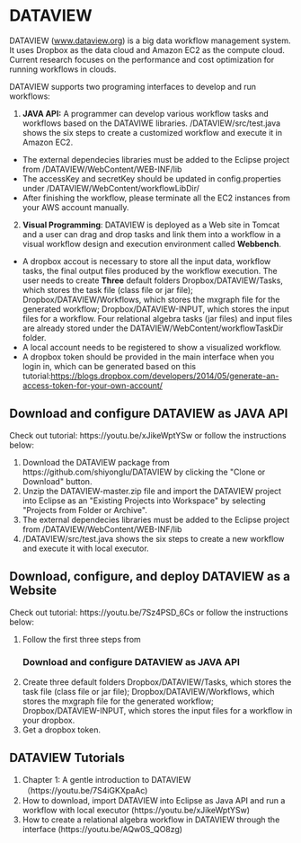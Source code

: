 # DATAVIEW
DATAVIEW (www.dataview.org) is a big data workflow management system. It uses Dropbox as the data cloud and Amazon EC2 as the compute cloud. Current research focuses on the performance and cost optimization for running workflows in clouds.



DATAVIEW supports two programing interfaces to develop and run workflows:

1. <b>JAVA API:</b> A programmer can develop various workflow tasks and workflows based on the DATAVIWE libraries. /DATAVIEW/src/test.java shows the six steps to create a customized workflow and execute it in Amazon EC2.
* The external dependecies libraries must be added to the Eclipse project from /DATAVIEW/WebContent/WEB-INF/lib
* The accessKey and secretKey should be updated in config.properties under /DATAVIEW/WebContent/workflowLibDir/
* After finishing the workflow, please terminate all the EC2 instances from your AWS account manually.

2. <b>Visual Programming</b>: DATAVIEW is deployed as a Web site in Tomcat and a user can drag and drop tasks and link them into a workflow in a visual workflow design and execution environment called <b>Webbench</b>. 

* A dropbox accout is necessary to store all the input data,  workflow tasks, the final output files produced by the workflow execution. The user needs to create <b>Three</b> default folders 
Dropbox/DATAVIEW/Tasks,  which stores the task file (class file or jar file); Dropbox/DATAVIEW/Workflows, which stores the mxgraph file for the generated workflow; Dropbox/DATAVIEW-INPUT, which stores the input files for a workflow. 
Four relational algebra tasks (jar files) and input files are already stored under the DATAVIEW/WebContent/workflowTaskDir folder. 
* A local account needs to be registered to show a visualized workflow.
* A dropbox token should be provided in the main interface when you login in, which can be generated based on this tutorial:https://blogs.dropbox.com/developers/2014/05/generate-an-access-token-for-your-own-account/

<h2>Download and configure DATAVIEW as JAVA API</h2>
Check out tutorial: https://youtu.be/xJikeWptYSw or follow the instructions below: 

<OL>
    <li>Download the DATAVIEW package from https://github.com/shiyonglu/DATAVIEW by clicking the "Clone or Download" button.
    </li> 
     <li> Unzip the DATAVIEW-master.zip file and import the DATAVIEW project into Eclipse as an "Existing Projects into Workspace" by selecting "Projects from Folder or Archive".
    </li> 
    <li> The external dependecies libraries must be added to the Eclipse project from /DATAVIEW/WebContent/WEB-INF/lib </li>
    <li>/DATAVIEW/src/test.java shows the six steps to create a new workflow and execute it with local executor.</li>
   <!--
   <li> Create an Access key ID and a Secret access key in Amazon EC2 following the tutotial: https://youtu.be/9741e4CubMQ </li>
    <li>Replace the accessKey(Access key ID) and the secretKey(Secret access key) in config.properties by the Access key ID and Secret access key created in the previous step. File config.properties is under /DATAVIEW/WebContent/workflowLibDir/. </li>
    <li>/DATAVIEW/src/test.java shows the six steps to create a new workflow and execute it in Amazon EC2.</li>
    <li>After the execution of a workflow completes, please terminate all the EC2 instances from your AWS account manually.</li>
    -->
</OL>


<h2>Download, configure, and deploy DATAVIEW as a Website</h2>
Check out tutorial: https://youtu.be/7Sz4PSD_6Cs or follow the instructions below: 
<OL>
    <li> Follow the first three steps from <h3>Download and configure DATAVIEW as JAVA API</h3> </li>
    <li>  Create three default folders Dropbox/DATAVIEW/Tasks, which stores the task file (class file or jar file); Dropbox/DATAVIEW/Workflows, which stores the mxgraph file for the generated workflow; Dropbox/DATAVIEW-INPUT, which stores the input files for a workflow in your dropbox. </li>
    <li> Get a dropbox token. </li>
</OL>



<h2>DATAVIEW Tutorials</h2>
<OL>
    <li> Chapter 1: A gentle introduction to DATAVIEW （https://youtu.be/7S4iGKXpaAc) </li>
    <li> How to download, import DATAVIEW into Eclipse as Java API and run a workflow with local executor (https://youtu.be/xJikeWptYSw)</li>
    <li> How to create a relational algebra workflow in DATAVIEW through the interface (https://youtu.be/AQw0S_QO8zg) </li>
    <!--
    <li> How to download and import DATAVIEW into Eclipse as Java API (https://youtu.be/R6A6jreySFc)</li>
    <li> How to create an Access Key ID and a Secret access key in Amazon EC2 (https://youtu.be/9741e4CubMQ)</li>
    <li> How to create a workflow task for DATAVIEW (the linear regression example) (https://youtu.be/BPaoR_zogPA)</li>
    <li> How to create a workflow task in Python (https://youtu.be/3vSx-g9FnZU)</li>
    <li> How to create a workflow task for DATAVIEW (the K-means example) (https://youtu.be/N4jIYbYSFd4) </li>
    <li> How to create a workflow in DATAVIEW (the word count example) (https://youtu.be/x1f8UgyShtI) </li>
    <li> How to create a workflow in DATAVIEW (the distributed K-means workflow example) (https://youtu.be/aQJPzdQQ3Uc)</li>
    <li> How to create a workflow in DATAVIEW (the word count example revisited) (https://youtu.be/U8mhL9vVXlM)</li>
    <li> How to create a workflow in DATAVIEW (the distributed K-means workflow example revisited) (https://youtu.be/QLN8q9Hg1eE)</li>
    <li> How to generate a random workflow and then visualize it (https://youtu.be/aQPIhe2ZnzU)</li>
    <li> How to debug the functionality of a task (https://youtu.be/N4jIYbYSFd4)</li>
    <li> How to use Dataview.debugger to debug your DATAVIEW applications (https://youtu.be/1d1vJRGPBYs) </li>
    <li> How to develop a new workflow planner (https://youtu.be/R0i2s-LkGV8) </li>
    <li> An introduction to WowkrlfowExecutor_Beta (<a href="https://www.youtube.com/watch?v=kBIcxWyJgQA&t=2726s">part 1</a>
        | <a href="https://www.youtube.com/watch?v=Km24otM3rEM&t=582s">part 2</a>)
        -->
</OL>

